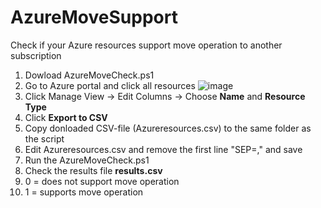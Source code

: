 # AzureMoveSupport
Check if your Azure resources support move operation to another subscription

1. Dowload AzureMoveCheck.ps1
3. Go to Azure portal and click all resources ![image](https://user-images.githubusercontent.com/69797126/146371150-eb8e024b-fa57-4be4-9ae0-492c05e16336.png)
4. Click Manage View -> Edit Columns -> Choose **Name** and **Resource Type**
5. Click **Export to CSV**
6. Copy donloaded CSV-file (Azureresources.csv) to the same folder as the script
7. Edit Azureresources.csv and remove the first line "SEP=," and save
8. Run the AzureMoveCheck.ps1
9. Check the results file **results.csv**
10. 0 = does not support move operation
11. 1 = supports move operation
